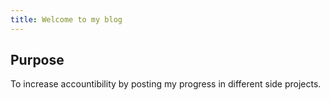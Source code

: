 ```yaml
---
title: Welcome to my blog
---
```


## Purpose

To increase accountibility by posting my progress in different side projects.
